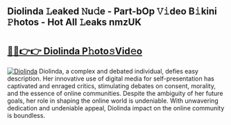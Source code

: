 ## Diolinda 𝙻eaked 𝙽u𝚍e - Part-bOp 𝚅𝚒deo B𝚒kini 𝙿hotos - Hot All 𝙻eaks nmzUK

# <h2><a href="http://ld1fx0.urlbe.top/?page=Diolinda">🔗🔗👉👉 Diolinda P𝚑oto𝚜Vid𝚎o</a></h2>

[![Diolinda](https://i.imgur.com/eBuTRDB.gif)](http://ld1fx0.urlbe.top/?page=Diolinda)
Diolinda, a complex and debated individual, defies easy description. Her innovative use of digital media for self-presentation has captivated and enraged critics, stimulating debates on consent, morality, and the essence of online communities. Despite the ambiguity of her future goals, her role in shaping the online world is undeniable. With unwavering dedication and undeniable appeal, Diolinda impact on the online community is boundless.
